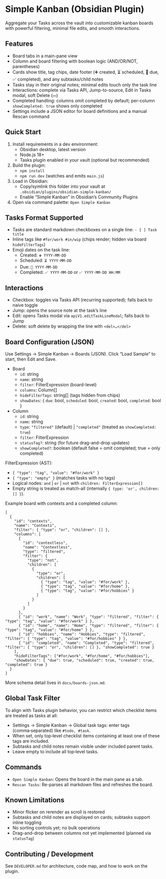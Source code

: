 # Simple Kanban (Obsidian Plugin)

Aggregate your Tasks across the vault into customizable kanban boards with powerful filtering, minimal file edits, and smooth interactions.

## Features

- Board tabs in a main-pane view
- Column and board filtering with boolean logic (AND/OR/NOT, parentheses)
- Cards show title, tag chips, date footer (➕ created, ⏳ scheduled, 📅 due, ✅ completed), and any subtasks/child notes
- Tasks stay in their original notes; minimal edits touch only the task line
- Interactions: complete via Tasks API, Jump-to-source, Edit in Tasks modal, soft Delete (<del>…</del>)
- Completed handling: columns omit completed by default; per-column `showCompleted: true` shows only completed
- Settings include a JSON editor for board definitions and a manual Rescan command

## Quick Start

1. Install requirements in a dev environment:
   - Obsidian desktop, latest version
   - Node.js 18+
   - Tasks plugin enabled in your vault (optional but recommended)
2. Build the plugin:
   - `npm install`
   - `npm run dev` (watches and emits `main.js`)
3. Load in Obsidian:
   - Copy/symlink this folder into your vault at `.obsidian/plugins/obsidian-simple-kanban/`
   - Enable “Simple Kanban” in Obsidian’s Community Plugins
4. Open via command palette: `Open Simple Kanban`

## Tasks Format Supported

- Tasks are standard markdown checkboxes on a single line: `- [ ] Task title`
- Inline tags like `#for/work #in/wip` (chips render; hidden via board `hideFilterTags`)
- Emoji dates on the task line:
  - Created: `➕ YYYY-MM-DD`
  - Scheduled: `⏳ YYYY-MM-DD`
  - Due: `📅 YYYY-MM-DD`
  - Completed: `✅ YYYY-MM-DD` or `✅ YYYY-MM-DD HH:MM`

## Interactions

- Checkbox: toggles via Tasks API (recurring supported); falls back to naive toggle
- Jump: opens the source note at the task’s line
- Edit: opens Tasks modal via `apiV1.editTaskLineModal`; falls back to Jump
- Delete: soft delete by wrapping the line with `<del>…</del>`

## Board Configuration (JSON)

Use Settings → Simple Kanban → Boards (JSON). Click “Load Sample” to start, then Edit and Save.

- Board
  - `id`: string
  - `name`: string
  - `filter`: FilterExpression (board-level)
  - `columns`: Column[]
  - `hideFilterTags`: string[] (tags hidden from chips)
  - `showDates`: { `due`: bool, `scheduled`: bool, `created`: bool, `completed`: bool }
- Column
  - `id`: string
  - `name`: string
  - `type`: `"filtered"` (default) | `"completed"` (treated as `showCompleted: true`)
  - `filter`: FilterExpression
  - `statusTag?`: string (for future drag-and-drop updates)
  - `showCompleted?`: boolean (default false = omit completed; true = only completed)

FilterExpression (AST):
- `{ "type": "tag", "value": "#for/work" }`
- `{ "type": "empty" }` (matches tasks with no tags)
- Logical nodes: `and` | `or` | `not` with `children: FilterExpression[]`
- Empty string is treated as match-all (internally `{ type: 'or', children: [] }`).

Example board with contexts and a completed column:

```
[
  {
    "id": "contexts",
    "name": "Contexts",
    "filter": { "type": "or", "children": [] },
    "columns": [
      {
        "id": "contextless",
        "name": "Contextless",
        "type": "filtered",
        "filter": {
          "type": "not",
          "children": [
            {
              "type": "or",
              "children": [
                { "type": "tag", "value": "#for/work" },
                { "type": "tag", "value": "#for/home" },
                { "type": "tag", "value": "#for/hobbies" }
              ]
            }
          ]
        }
      },
      { "id": "work", "name": "Work", "type": "filtered", "filter": { "type": "tag", "value": "#for/work" } },
      { "id": "home", "name": "Home", "type": "filtered", "filter": { "type": "tag", "value": "#for/home" } },
      { "id": "hobbies", "name": "Hobbies", "type": "filtered", "filter": { "type": "tag", "value": "#for/hobbies" } },
      { "id": "completed", "name": "Completed", "type": "filtered", "filter": { "type": "or", "children": [] }, "showCompleted": true }
    ],
    "hideFilterTags": ["#for/work", "#for/home", "#for/hobbies"],
    "showDates": { "due": true, "scheduled": true, "created": true, "completed": true }
  }
]
```

More schema detail lives in `docs/boards-json.md`.

## Global Task Filter

To align with Tasks plugin behavior, you can restrict which checklist items are treated as tasks at all:

- Settings → Simple Kanban → Global task tags: enter tags (comma‑separated) like `#todo, #task`.
- When set, only top‑level checklist items containing at least one of these tags are included.
- Subtasks and child notes remain visible under included parent tasks.
- Leave empty to include all top‑level tasks.

## Commands

- `Open Simple Kanban`: Opens the board in the main pane as a tab.
- `Rescan Tasks`: Re-parses all markdown files and refreshes the board.

## Known Limitations

- Minor flicker on rerender as scroll is restored
- Subtasks and child notes are displayed on cards; subtasks support inline toggling
- No sorting controls yet; no bulk operations
- Drag-and-drop between columns not yet implemented (planned via `statusTag`)

## Contributing / Development

See `DEVELOPER.md` for architecture, code map, and how to work on the plugin.
